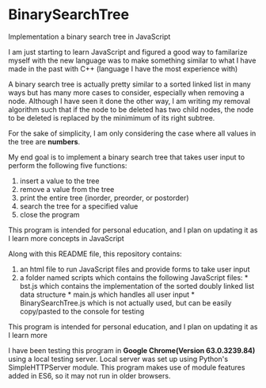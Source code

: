 # BinarySearchTree
Implementation a binary search tree in JavaScript

I am just starting to learn JavaScript and figured a good way to familarize myself with the new language was to make something similar to what I have made in the past with C++ (language I have the most experience with)

A binary search tree is actually pretty similar to a sorted linked list in many ways but has many more cases to consider, especially when removing a node. Although I have seen it done the other way, I am writing my removal algorithm such that if the node to be deleted has two child nodes, the node to be deleted is replaced by the minimimum of its right subtree.

For the sake of simplicity, I am only considering the case where all values in the tree are **numbers**.

My end goal is to implement a binary search tree that takes user input to perform the following five functions:
  1. insert a value to the tree
  2. remove a value from the tree
  3. print the entire tree (inorder, preorder, or postorder)
  4. search the tree for a specified value
  5. close the program

This program is intended for personal education, and I plan on updating it as I learn more concepts in JavaScript


Along with this README file, this repository contains:
  1. an html file to run JavaScript files and provide forms to take user input
  2. a folder named scripts which contains the following JavaScript files:
    * bst.js which contains the implementation of the sorted doubly linked list data structure
    * main.js which handles all user input
    * BinarySearchTree.js which is not actually used, but can be easily copy/pasted to the console for testing
 
This program is intended for personal education, and I plan on updating it as I learn more 

I have been testing this program in **Google Chrome(Version 63.0.3239.84)** using a local testing server. Local server was set up using Python's SimpleHTTPServer module. This program makes use of module features added in ES6, so it may not run in older browsers.
